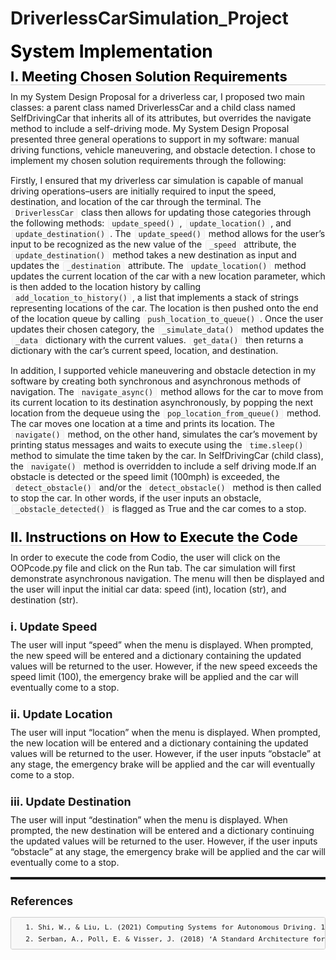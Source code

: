 # DriverlessCarSimulation_Project

<style type="text/css">.rendered-markdown{font-size:14px} .rendered-markdown>*:first-child{margin-top:0!important} .rendered-markdown>*:last-child{margin-bottom:0!important} .rendered-markdown a{text-decoration:underline;color:#b75246} .rendered-markdown a:hover{color:#f36050} .rendered-markdown h1, .rendered-markdown h2, .rendered-markdown h3, .rendered-markdown h4, .rendered-markdown h5, .rendered-markdown h6{margin:24px 0 10px;padding:0;font-weight:bold;-webkit-font-smoothing:antialiased;cursor:text;position:relative} .rendered-markdown h1 tt, .rendered-markdown h1 code, .rendered-markdown h2 tt, .rendered-markdown h2 code, .rendered-markdown h3 tt, .rendered-markdown h3 code, .rendered-markdown h4 tt, .rendered-markdown h4 code, .rendered-markdown h5 tt, .rendered-markdown h5 code, .rendered-markdown h6 tt, .rendered-markdown h6 code{font-size:inherit} .rendered-markdown h1{font-size:28px;color:#000} .rendered-markdown h2{font-size:22px;border-bottom:1px solid #ccc;color:#000} .rendered-markdown h3{font-size:18px} .rendered-markdown h4{font-size:16px} .rendered-markdown h5{font-size:14px} .rendered-markdown h6{color:#777;font-size:14px} .rendered-markdown p, .rendered-markdown blockquote, .rendered-markdown ul, .rendered-markdown ol, .rendered-markdown dl, .rendered-markdown table, .rendered-markdown pre{margin:15px 0} .rendered-markdown hr{border:0 none;color:#ccc;height:4px;padding:0} .rendered-markdown>h2:first-child, .rendered-markdown>h1:first-child, .rendered-markdown>h1:first-child+h2, .rendered-markdown>h3:first-child, .rendered-markdown>h4:first-child, .rendered-markdown>h5:first-child, .rendered-markdown>h6:first-child{margin-top:0;padding-top:0} .rendered-markdown a:first-child h1, .rendered-markdown a:first-child h2, .rendered-markdown a:first-child h3, .rendered-markdown a:first-child h4, .rendered-markdown a:first-child h5, .rendered-markdown a:first-child h6{margin-top:0;padding-top:0} .rendered-markdown h1+p, .rendered-markdown h2+p, .rendered-markdown h3+p, .rendered-markdown h4+p, .rendered-markdown h5+p, .rendered-markdown h6+p{margin-top:0} .rendered-markdown ul, .rendered-markdown ol{padding-left:30px} .rendered-markdown ul li>:first-child, .rendered-markdown ul li ul:first-of-type, .rendered-markdown ol li>:first-child, .rendered-markdown ol li ul:first-of-type{margin-top:0} .rendered-markdown ul ul, .rendered-markdown ul ol, .rendered-markdown ol ol, .rendered-markdown ol ul{margin-bottom:0} .rendered-markdown dl{padding:0} .rendered-markdown dl dt{font-size:14px;font-weight:bold;font-style:italic;padding:0;margin:15px 0 5px} .rendered-markdown dl dt:first-child{padding:0} .rendered-markdown dl dt>:first-child{margin-top:0} .rendered-markdown dl dt>:last-child{margin-bottom:0} .rendered-markdown dl dd{margin:0 0 15px;padding:0 15px} .rendered-markdown dl dd>:first-child{margin-top:0} .rendered-markdown dl dd>:last-child{margin-bottom:0} .rendered-markdown blockquote{border-left:4px solid #DDD;padding:0 15px;color:#777} .rendered-markdown blockquote>:first-child{margin-top:0} .rendered-markdown blockquote>:last-child{margin-bottom:0} .rendered-markdown table th{font-weight:bold} .rendered-markdown table th, .rendered-markdown table td{border:1px solid #ccc;padding:6px 13px} .rendered-markdown table tr{border-top:1px solid #ccc;background-color:#fff} .rendered-markdown table tr:nth-child(2n){background-color:#f8f8f8} .rendered-markdown img{max-width:100%;-moz-box-sizing:border-box;box-sizing:border-box} .rendered-markdown code, .rendered-markdown tt{margin:0 2px;padding:0 5px;border:1px solid #eaeaea;background-color:#f8f8f8;border-radius:3px} .rendered-markdown code{white-space:nowrap} .rendered-markdown pre>code{margin:0;padding:0;white-space:pre;border:0;background:transparent} .rendered-markdown .highlight pre, .rendered-markdown pre{background-color:#f8f8f8;border:1px solid #ccc;font-size:13px;line-height:19px;overflow:auto;padding:6px 10px;border-radius:3px} .rendered-markdown pre code, .rendered-markdown pre tt{margin:0;padding:0;background-color:transparent;border:0}</style>
<div class="rendered-markdown"><h1>System Implementation</h1>
<h2>I. Meeting Chosen Solution Requirements</h2>
<p>In my System Design Proposal for a driverless car, I proposed two main classes: a parent class named DriverlessCar and a child class named SelfDrivingCar that inherits all of its attributes, but overrides the navigate method to include a self-driving mode. My System Design Proposal presented three general operations to support in my software: manual driving functions, vehicle maneuvering, and obstacle detection. I chose to implement my chosen solution requirements through the following:</p>
<p>Firstly, I ensured that my driverless car simulation is capable of manual driving operations&ndash;users are initially required to input the speed, destination, and location of the car through the terminal. The <code>DriverlessCar</code> class then allows for updating those categories through the following methods: <code>update_speed()</code>, <code>update_location()</code>, and <code>update_destination()</code>. The <code>update_speed()</code> method allows for the user’s input to be recognized as the new value of the <code>_speed</code> attribute, the <code>update_destination()</code> method takes a new destination as input and updates the <code>_destination</code> attribute. The <code>update_location()</code> method updates the current location of the car with a new location parameter, which is then added to the location history by calling <code>add_location_to_history()</code>, a list that implements a stack of strings representing locations of the car. The location is then pushed onto the end of the location queue by calling <code>push_location_to_queue()</code>. Once the user updates their chosen category, the <code>_simulate_data()</code> method updates the <code>_data</code> dictionary with the current values. <code>get_data()</code> then returns a dictionary with the car’s current speed, location, and destination.</p>
<p>In addition, I supported vehicle maneuvering and obstacle detection in my software by creating both synchronous and asynchronous methods of navigation. The <code>navigate_async()</code> method allows for the car to move from its current location to its destination asynchronously, by popping the next location from the dequeue using the <code>pop_location_from_queue()</code> method. The car moves one location at a time and prints its location. The <code>navigate()</code> method, on the other hand, simulates the car’s movement by printing status messages and waits to execute using the <code>time.sleep()</code> method to simulate the time taken by the car. In SelfDrivingCar (child class), the <code>navigate()</code> method is overridden to include a self driving mode.If an obstacle is detected or the speed limit (100mph) is exceeded, the <code>detect_obstacle()</code> and/or the <code>detect_obstacle()</code> method is then called to stop the car. In other words, if the user inputs an obstacle, <code>_obstacle_detected()</code> is flagged as True and the car comes to a stop.</p>
<h2>II. Instructions on How to Execute the Code</h2>
<p>In order to execute the code from Codio, the user will click on the OOPcode.py file and click on the Run tab. The car simulation will first demonstrate asynchronous navigation. The menu will then be displayed and the user will input the initial car data: speed (int), location (str), and destination (str).</p>
<h3>i. Update Speed</h3>
<p>The user will input “speed” when the menu is displayed. When prompted, the new speed will be entered and a dictionary containing the updated values will be returned to the user. However, if the new speed exceeds the speed limit (100), the emergency brake will be applied and the car will eventually come to a stop.</p>
<h3>ii. Update Location</h3>
<p>The user will input “location” when the menu is displayed. When prompted, the new location will be entered and a dictionary containing the updated values will be returned to the user. However, if the user inputs “obstacle” at any stage, the emergency brake will be applied and the car will eventually come to a stop.</p>
<h3>iii. Update Destination</h3>
<p>The user will input “destination” when the menu is displayed. When prompted, the new destination will be entered and a dictionary continuing the updated values will be returned to the user. However, if the user inputs “obstacle” at any stage, the emergency brake will be applied and the car will eventually come to a stop.</p>
<hr />
<h3>References</h3>
<pre><code>  1. Shi, W., &amp; Liu, L. (2021) Computing Systems for Autonomous Driving. 1st ed. Switzerland: Springer International Publishing.
  2. Serban, A., Poll, E. &amp; Visser, J. (2018) ‘A Standard Architecture for Fully Autonomous Vehicles’, 2018 IEEE International Conference on Software Architecture Companion. Seattle, Washington, 30 April- 4 May. Nijmegen: Radboud University. 120-127
</code></pre>
</div>
